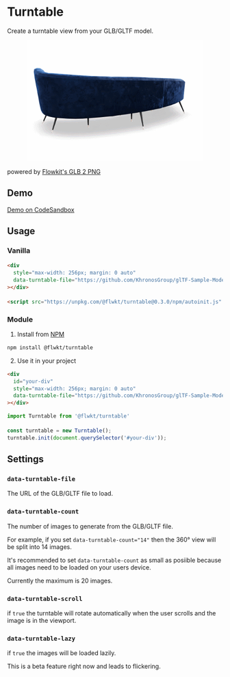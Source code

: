 # Turntable

Create a turntable view from your GLB/GLTF model.

<p align="center">
  <img src="files/turntable.gif" alt="Turntable">
</p>

 powered by [Flowkit's GLB 2 PNG](https://www.flowkit.app/glb2png)

## Demo

[Demo on CodeSandbox](https://codesandbox.io/p/sandbox/turntable-demo-vlwftg)

## Usage

### Vanilla
```html
<div
  style="max-width: 256px; margin: 0 auto"
  data-turntable-file="https://github.com/KhronosGroup/glTF-Sample-Models/raw/refs/heads/main/2.0/Avocado/glTF-Binary/Avocado.glb"
></div>

<script src="https://unpkg.com/@flwkt/turntable@0.3.0/npm/autoinit.js" />
```

### Module

1. Install from [NPM](https://www.npmjs.com/package/@flwkt/turntable) 

```bash
npm install @flwkt/turntable
```

2. Use it in your project

```html
<div
  id="your-div"
  style="max-width: 256px; margin: 0 auto"
  data-turntable-file="https://github.com/KhronosGroup/glTF-Sample-Models/raw/refs/heads/main/2.0/Avocado/glTF-Binary/Avocado.glb"
></div>
```

```js
import Turntable from '@flwkt/turntable'

const turntable = new Turntable();
turntable.init(document.querySelector('#your-div'));
```

## Settings

### `data-turntable-file`

The URL of the GLB/GLTF file to load.

### `data-turntable-count`

The number of images to generate from the GLB/GLTF file.

For example, if you set `data-turntable-count="14"` then the 360° view will be split into 14 images.

It's recommended to set `data-turntable-count` as small as posiible because all images need to be loaded on your users device.

Currently the maximum is 20 images.

### `data-turntable-scroll`

if `true` the turntable will rotate automatically when the user scrolls and the image is in the viewport.

### `data-turntable-lazy`

if `true` the images will be loaded lazily.

This is a beta feature right now and leads to flickering.

